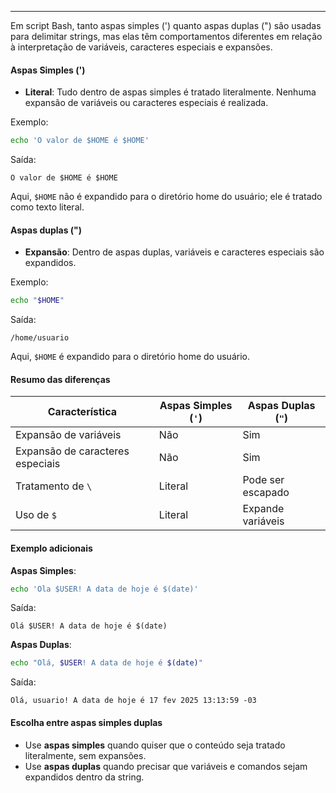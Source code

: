 
---

Em script Bash, tanto aspas simples (') quanto aspas duplas (") são usadas para delimitar strings, mas elas têm comportamentos diferentes em relação à interpretação de variáveis, caracteres especiais e expansões. 

#### Aspas Simples (')

- **Literal**: Tudo dentro de aspas simples é tratado literalmente. Nenhuma expansão de variáveis ou caracteres especiais é realizada.

Exemplo:
```bash
echo 'O valor de $HOME é $HOME'
```

Saída:
```
O valor de $HOME é $HOME
```

Aqui, `$HOME` não é expandido para o diretório home do usuário; ele é tratado como texto literal.

#### Aspas duplas (")

- **Expansão**: Dentro de aspas duplas, variáveis e caracteres especiais são expandidos.

Exemplo: 
```bash
echo "$HOME"
```

Saída:
```
/home/usuario
```

Aqui, `$HOME` é expandido para o diretório home do usuário.

#### Resumo das diferenças

|Característica|Aspas Simples (`'`)|Aspas Duplas (`"`)|
|---|---|---|
|Expansão de variáveis|Não|Sim|
|Expansão de caracteres especiais|Não|Sim|
|Tratamento de `\`|Literal|Pode ser escapado|
|Uso de `$`|Literal|Expande variáveis|

#### Exemplo adicionais

**Aspas Simples**:

```bash
echo 'Ola $USER! A data de hoje é $(date)'
```

Saída:
```
Olá $USER! A data de hoje é $(date)
```

**Aspas Duplas**:

```bash
echo "Olá, $USER! A data de hoje é $(date)"
```

Saída: 
```
Olá, usuario! A data de hoje é 17 fev 2025 13:13:59 -03
```

#### Escolha entre aspas simples duplas

- Use **aspas simples** quando quiser que o conteúdo seja tratado literalmente, sem expansões.
- Use **aspas duplas** quando precisar que variáveis e comandos sejam expandidos dentro da string.